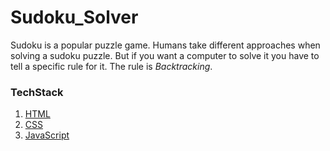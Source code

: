 # Sudoku_Solver


Sudoku is a popular puzzle game. Humans take different approaches when solving a sudoku puzzle. But if you want a computer to solve it you have to tell a specific rule for it. The rule is <i>Backtracking</i>.
### TechStack
1. <a href="https://www.geeksforgeeks.org/html/">HTML</a>
2. <a href="https://www.geeksforgeeks.org/css/">CSS</a>
3. <a href="https://www.geeksforgeeks.org/javascript/">JavaScript</a> 

